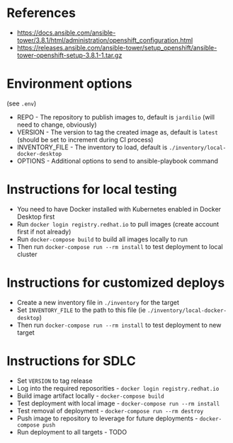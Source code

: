 # References
* https://docs.ansible.com/ansible-tower/3.8.1/html/administration/openshift_configuration.html
* https://releases.ansible.com/ansible-tower/setup_openshift/ansible-tower-openshift-setup-3.8.1-1.tar.gz

# Environment options 
(see `.env`)
* REPO - The repository to publish images to, default is `jardilio` (will need to change, obviously)
* VERSION - The version to tag the created image as, default is `latest` (should be set to increment during CI process)
* INVENTORY_FILE - The inventory to load, default is `./inventory/local-docker-desktop`
* OPTIONS - Additional options to send to ansible-playbook command

# Instructions for local testing
* You need to have Docker installed with Kubernetes enabled in Docker Desktop first
* Run `docker login registry.redhat.io` to pull images (create account first if not already)
* Run `docker-compose build` to build all images locally to run
* Then run `docker-compose run --rm install` to test deployment to local cluster

# Instructions for customized deploys
* Create a new inventory file in `./inventory` for the target
* Set `INVENTORY_FILE` to the path to this file (ie `./inventory/local-docker-desktop`)
* Then run `docker-compose run --rm install` to test deployment to new target

# Instructions for SDLC
* Set `VERSION` to tag release
* Log into the required reposorities - `docker login registry.redhat.io`
* Build image artifact locally - `docker-compose build`
* Test deployment with local image - `docker-compose run --rm install`
* Test removal of deployment - `docker-compose run --rm destroy`
* Push image to repository to leverage for future deployments - `docker-compose push`
* Run deployment to all targets - TODO